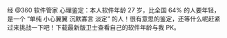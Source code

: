 经 @360 软件管家 心理鉴定：本人软件年龄 27 岁，比全国 64% 的人要年轻，是一个 “单纯 小心翼翼 沉默寡言 淡定” 的人！很有意思的鉴定，还等什么呢赶紧过来挑战一下吧！下载最新版卫士查看自己的软件年龄与我 PK。  ​​​​